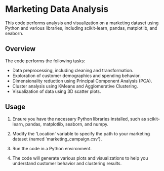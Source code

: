 # Marketing Data Analysis

This code performs analysis and visualization on a marketing dataset using Python and various libraries, including scikit-learn, pandas, matplotlib, and seaborn.

## Overview

The code performs the following tasks:
- Data preprocessing, including cleaning and transformation.
- Exploration of customer demographics and spending behavior.
- Dimensionality reduction using Principal Component Analysis (PCA).
- Cluster analysis using KMeans and Agglomerative Clustering.
- Visualization of data using 3D scatter plots.

## Usage

1. Ensure you have the necessary Python libraries installed, such as scikit-learn, pandas, matplotlib, seaborn, and numpy.

2. Modify the 'Location' variable to specify the path to your marketing dataset (named 'marketing_campaign.csv').

3. Run the code in a Python environment.

4. The code will generate various plots and visualizations to help you understand customer behavior and clustering results.
